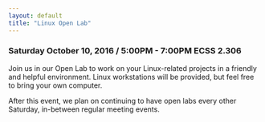 ```yaml
---
layout: default
title: "Linux Open Lab"
---
```


### Saturday October 10, 2016 / 5:00PM - 7:00PM ECSS 2.306

Join us in our Open Lab to work on your Linux-related projects in a friendly and helpful environment. Linux workstations will be provided, but feel free to bring your own computer.

After this event, we plan on continuing to have open labs every other Saturday, in-between regular meeting events.
